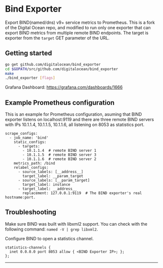 # Bind Exporter

Export BIND(named/dns) v9+ service metrics to Prometheus. This is a fork of the Digital Ocean repo, and modified to run only one exporter that can export BIND metrics from multiple remote BIND endpoints. The target is exporter from the `target` GET parameter of the URL.

## Getting started

```bash
go get github.com/digitalocean/bind_exporter
cd $GOPATH/src/github.com/digitalocean/bind_exporter
make
./bind_exporter [flags]
```

Grafana Dashboard: https://grafana.com/dashboards/1666

## Example Prometheus configuration

This is an example for Prometheus configuration, asuming that BIND exporter listens on localhost:9119 and there are three remote BIND servers with IPs 10.1.1.4, 10.1.1.5, 10.1.1.6, all listening on 8053 as statistics port.

```
scrape_configs:
  - job_name: 'bind'
    static_configs:
      - targets:
        - 10.1.1.4  # remote BIND server 1
        - 10.1.1.5  # remote BIND server 3
        - 10.1.1.6  # remote BIND server 2
    metrics_path: /bind
    relabel_configs:
      - source_labels: [__address__]
        target_label: __param_target
      - source_labels: [__param_target]
        target_label: instance
      - target_label: __address__
        replacement: 127.0.0.1:9119  # The BIND exporter's real hostname:port.
```

## Troubleshooting

Make sure BIND was built with libxml2 support. You can check with the following
command: `named -V | grep libxml2`.

Configure BIND to open a statistics channel. 

```
statistics-channels {
  inet 0.0.0.0 port 8053 allow { <BIND Exporter IP>; };
};
```

---

